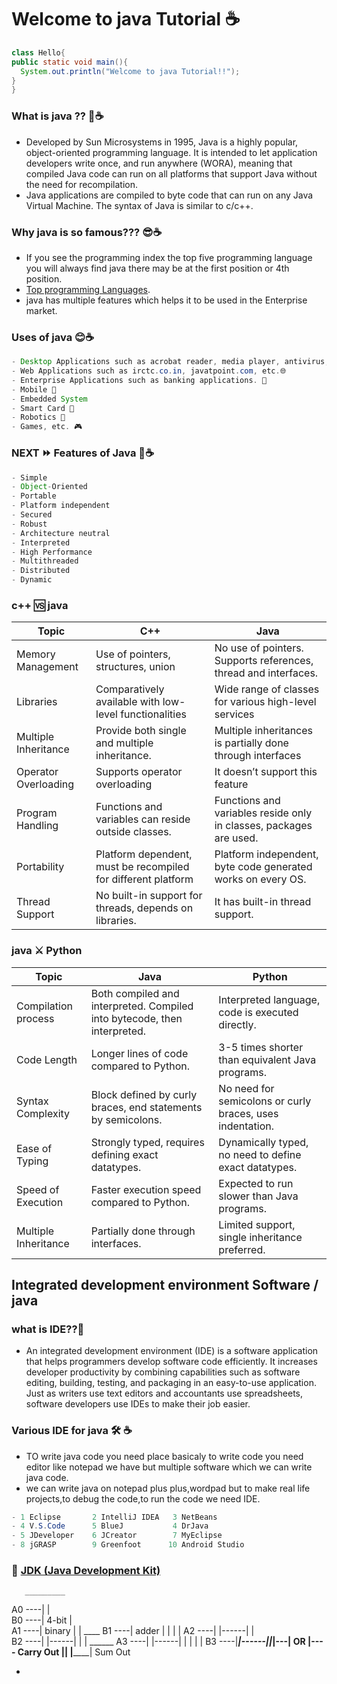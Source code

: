# Welcome to java Tutorial ☕

```java
class Hello{
public static void main(){
  System.out.println("Welcome to java Tutorial!!");
}
}
```
### What is java ?? 🤔☕
- Developed by Sun Microsystems in 1995, Java is a highly popular, object-oriented programming language. It is intended to let application developers write once, and run anywhere (WORA), 
  meaning that compiled Java code can run on all platforms that support Java without the need for recompilation.
- Java applications are compiled to byte code that can run on any Java Virtual Machine. The syntax of Java is similar to c/c++.
### Why java is so famous??? 😎☕
- If you see the programming index the top five programming language you will always find java there may be at the first position or 4th position.
- [Top programming Languages](https://www.statista.com/chart/16567/popular-programming-languages/).
- java has multiple features which helps it to be used in the Enterprise market.
### Uses of java  😊☕
```java
- Desktop Applications such as acrobat reader, media player, antivirus, etc.🖥️
- Web Applications such as irctc.co.in, javatpoint.com, etc.🌐
- Enterprise Applications such as banking applications. 🏦
- Mobile 📱
- Embedded System
- Smart Card 🏧
- Robotics 🤖
- Games, etc. 🎮
```
###  NEXT ⏩ Features of Java 🚀☕
```java
- Simple
- Object-Oriented
- Portable
- Platform independent
- Secured
- Robust
- Architecture neutral
- Interpreted
- High Performance
- Multithreaded
- Distributed
- Dynamic   
```
### c++ 🆚 java
| Topic                | C++                                        | Java                                       |
|----------------------|--------------------------------------------|--------------------------------------------|
| Memory Management    | Use of pointers, structures, union         | No use of pointers. Supports references, thread and interfaces. |
| Libraries            | Comparatively available with low-level functionalities | Wide range of classes for various high-level services |
| Multiple Inheritance | Provide both single and multiple inheritance. | Multiple inheritances is partially done through interfaces |
| Operator Overloading | Supports operator overloading              | It doesn’t support this feature            |
| Program Handling     | Functions and variables can reside outside classes. | Functions and variables reside only in classes, packages are used. |
| Portability          | Platform dependent, must be recompiled for different platform | Platform independent, byte code generated works on every OS. |
| Thread Support       | No built-in support for threads, depends on libraries. | It has built-in thread support.            |
### java ⚔️ Python
| Topic                | Java                                        | Python                                      |
|----------------------|---------------------------------------------|---------------------------------------------|
| Compilation process | Both compiled and interpreted. Compiled into bytecode, then interpreted. | Interpreted language, code is executed directly. |
| Code Length          | Longer lines of code compared to Python.    | 3-5 times shorter than equivalent Java programs. |
| Syntax Complexity    | Block defined by curly braces, end statements by semicolons. | No need for semicolons or curly braces, uses indentation. |
| Ease of Typing       | Strongly typed, requires defining exact datatypes. | Dynamically typed, no need to define exact datatypes. |
| Speed of Execution   | Faster execution speed compared to Python.  | Expected to run slower than Java programs.   |
| Multiple Inheritance | Partially done through interfaces.           | Limited support, single inheritance preferred. |
## Integrated development environment Software / java
### what is IDE??📝
- An integrated development environment (IDE) is a software application that helps programmers develop software code efficiently. It increases developer productivity
  by combining capabilities such as software editing, building, testing, and packaging in an easy-to-use application. Just as writers use text editors
  and accountants use spreadsheets, software developers use IDEs to make their job easier.
### Various IDE for java 🛠️ ☕
- TO write java code you need place basicaly to write code you need editor like notepad we have but multiple software which we can write java code.
-  we can write java on notepad plus plus,wordpad but to make real life projects,to debug the code,to run the code we need IDE.
```java
- 1 Eclipse       2 IntelliJ IDEA   3 NetBeans
- 4 V.S.Code      5 BlueJ           4 DrJava
- 5 JDeveloper    6 JCreator        7 MyEclipse
- 8 jGRASP        9 Greenfoot      10 Android Studio
```
### 🔧 [JDK (Java Development Kit)](https://www.oracle.com/in/java/technologies/downloads/)
       _________
A0 ----|         |\
B0 ----|  4-bit  | \
A1 ----|  binary |  |  ____
B1 ----|  adder  |  | |    |
A2 ----|         |------|    |\
B2 ----|         |------|    | |    ______
A3 ----|         |------|    | |   |      |
B3 ----|_________|------|____|_|---|  OR  |---- Carry Out
                      |______|      |______|
                        Sum Out

-   
